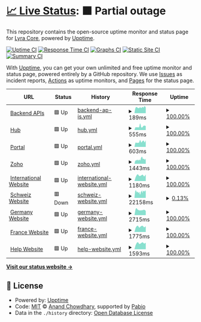 # [📈 Live Status](https://Lyra-Core.github.io/Status): <!--live status--> **🟧 Partial outage**

This repository contains the open-source uptime monitor and status page for [Lyra Core](https://Lyra-Core.github.io/Status), powered by [Upptime](https://github.com/upptime/upptime).

[![Uptime CI](https://github.com/Lyra-Core/Status/workflows/Uptime%20CI/badge.svg)](https://github.com/Lyra-Core/Status/actions?query=workflow%3A%22Uptime+CI%22)
[![Response Time CI](https://github.com/Lyra-Core/Status/workflows/Response%20Time%20CI/badge.svg)](https://github.com/Lyra-Core/Status/actions?query=workflow%3A%22Response+Time+CI%22)
[![Graphs CI](https://github.com/Lyra-Core/Status/workflows/Graphs%20CI/badge.svg)](https://github.com/Lyra-Core/Status/actions?query=workflow%3A%22Graphs+CI%22)
[![Static Site CI](https://github.com/Lyra-Core/Status/workflows/Static%20Site%20CI/badge.svg)](https://github.com/Lyra-Core/Status/actions?query=workflow%3A%22Static+Site+CI%22)
[![Summary CI](https://github.com/Lyra-Core/Status/workflows/Summary%20CI/badge.svg)](https://github.com/Lyra-Core/Status/actions?query=workflow%3A%22Summary+CI%22)

With [Upptime](https://upptime.js.org), you can get your own unlimited and free uptime monitor and status page, powered entirely by a GitHub repository. We use [Issues](https://github.com/Lyra-Core/Status/issues) as incident reports, [Actions](https://github.com/Lyra-Core/Status/actions) as uptime monitors, and [Pages](https://Lyra-Core.github.io/Status) for the status page.

<!--start: status pages-->
<!-- This summary is generated by Upptime (https://github.com/upptime/upptime) -->
<!-- Do not edit this manually, your changes will be overwritten -->
<!-- prettier-ignore -->
| URL | Status | History | Response Time | Uptime |
| --- | ------ | ------- | ------------- | ------ |
| <img alt="" src="https://icons.duckduckgo.com/ip3/api.lyrawellbeing.health.ico" height="13"> [Backend APIs](https://api.lyrawellbeing.health/status-0123456789abcdef) | 🟩 Up | [backend-ap-is.yml](https://github.com/Lyra-Core/Status/commits/HEAD/history/backend-ap-is.yml) | <details><summary><img alt="Response time graph" src="./graphs/backend-ap-is/response-time-week.png" height="20"> 189ms</summary><br><a href="https://Lyra-Core.github.io/Status/history/backend-ap-is"><img alt="Response time 189" src="https://img.shields.io/endpoint?url=https%3A%2F%2Fraw.githubusercontent.com%2FLyra-Core%2FStatus%2FHEAD%2Fapi%2Fbackend-ap-is%2Fresponse-time.json"></a><br><a href="https://Lyra-Core.github.io/Status/history/backend-ap-is"><img alt="24-hour response time 208" src="https://img.shields.io/endpoint?url=https%3A%2F%2Fraw.githubusercontent.com%2FLyra-Core%2FStatus%2FHEAD%2Fapi%2Fbackend-ap-is%2Fresponse-time-day.json"></a><br><a href="https://Lyra-Core.github.io/Status/history/backend-ap-is"><img alt="7-day response time 189" src="https://img.shields.io/endpoint?url=https%3A%2F%2Fraw.githubusercontent.com%2FLyra-Core%2FStatus%2FHEAD%2Fapi%2Fbackend-ap-is%2Fresponse-time-week.json"></a><br><a href="https://Lyra-Core.github.io/Status/history/backend-ap-is"><img alt="30-day response time 189" src="https://img.shields.io/endpoint?url=https%3A%2F%2Fraw.githubusercontent.com%2FLyra-Core%2FStatus%2FHEAD%2Fapi%2Fbackend-ap-is%2Fresponse-time-month.json"></a><br><a href="https://Lyra-Core.github.io/Status/history/backend-ap-is"><img alt="1-year response time 189" src="https://img.shields.io/endpoint?url=https%3A%2F%2Fraw.githubusercontent.com%2FLyra-Core%2FStatus%2FHEAD%2Fapi%2Fbackend-ap-is%2Fresponse-time-year.json"></a></details> | <details><summary><a href="https://Lyra-Core.github.io/Status/history/backend-ap-is">100.00%</a></summary><a href="https://Lyra-Core.github.io/Status/history/backend-ap-is"><img alt="All-time uptime 100.00%" src="https://img.shields.io/endpoint?url=https%3A%2F%2Fraw.githubusercontent.com%2FLyra-Core%2FStatus%2FHEAD%2Fapi%2Fbackend-ap-is%2Fuptime.json"></a><br><a href="https://Lyra-Core.github.io/Status/history/backend-ap-is"><img alt="24-hour uptime 100.00%" src="https://img.shields.io/endpoint?url=https%3A%2F%2Fraw.githubusercontent.com%2FLyra-Core%2FStatus%2FHEAD%2Fapi%2Fbackend-ap-is%2Fuptime-day.json"></a><br><a href="https://Lyra-Core.github.io/Status/history/backend-ap-is"><img alt="7-day uptime 100.00%" src="https://img.shields.io/endpoint?url=https%3A%2F%2Fraw.githubusercontent.com%2FLyra-Core%2FStatus%2FHEAD%2Fapi%2Fbackend-ap-is%2Fuptime-week.json"></a><br><a href="https://Lyra-Core.github.io/Status/history/backend-ap-is"><img alt="30-day uptime 100.00%" src="https://img.shields.io/endpoint?url=https%3A%2F%2Fraw.githubusercontent.com%2FLyra-Core%2FStatus%2FHEAD%2Fapi%2Fbackend-ap-is%2Fuptime-month.json"></a><br><a href="https://Lyra-Core.github.io/Status/history/backend-ap-is"><img alt="1-year uptime 100.00%" src="https://img.shields.io/endpoint?url=https%3A%2F%2Fraw.githubusercontent.com%2FLyra-Core%2FStatus%2FHEAD%2Fapi%2Fbackend-ap-is%2Fuptime-year.json"></a></details>
| <img alt="" src="https://icons.duckduckgo.com/ip3/app.lyrawellbeing.health.ico" height="13"> [Hub](https://app.lyrawellbeing.health) | 🟩 Up | [hub.yml](https://github.com/Lyra-Core/Status/commits/HEAD/history/hub.yml) | <details><summary><img alt="Response time graph" src="./graphs/hub/response-time-week.png" height="20"> 555ms</summary><br><a href="https://Lyra-Core.github.io/Status/history/hub"><img alt="Response time 555" src="https://img.shields.io/endpoint?url=https%3A%2F%2Fraw.githubusercontent.com%2FLyra-Core%2FStatus%2FHEAD%2Fapi%2Fhub%2Fresponse-time.json"></a><br><a href="https://Lyra-Core.github.io/Status/history/hub"><img alt="24-hour response time 660" src="https://img.shields.io/endpoint?url=https%3A%2F%2Fraw.githubusercontent.com%2FLyra-Core%2FStatus%2FHEAD%2Fapi%2Fhub%2Fresponse-time-day.json"></a><br><a href="https://Lyra-Core.github.io/Status/history/hub"><img alt="7-day response time 555" src="https://img.shields.io/endpoint?url=https%3A%2F%2Fraw.githubusercontent.com%2FLyra-Core%2FStatus%2FHEAD%2Fapi%2Fhub%2Fresponse-time-week.json"></a><br><a href="https://Lyra-Core.github.io/Status/history/hub"><img alt="30-day response time 555" src="https://img.shields.io/endpoint?url=https%3A%2F%2Fraw.githubusercontent.com%2FLyra-Core%2FStatus%2FHEAD%2Fapi%2Fhub%2Fresponse-time-month.json"></a><br><a href="https://Lyra-Core.github.io/Status/history/hub"><img alt="1-year response time 555" src="https://img.shields.io/endpoint?url=https%3A%2F%2Fraw.githubusercontent.com%2FLyra-Core%2FStatus%2FHEAD%2Fapi%2Fhub%2Fresponse-time-year.json"></a></details> | <details><summary><a href="https://Lyra-Core.github.io/Status/history/hub">100.00%</a></summary><a href="https://Lyra-Core.github.io/Status/history/hub"><img alt="All-time uptime 100.00%" src="https://img.shields.io/endpoint?url=https%3A%2F%2Fraw.githubusercontent.com%2FLyra-Core%2FStatus%2FHEAD%2Fapi%2Fhub%2Fuptime.json"></a><br><a href="https://Lyra-Core.github.io/Status/history/hub"><img alt="24-hour uptime 100.00%" src="https://img.shields.io/endpoint?url=https%3A%2F%2Fraw.githubusercontent.com%2FLyra-Core%2FStatus%2FHEAD%2Fapi%2Fhub%2Fuptime-day.json"></a><br><a href="https://Lyra-Core.github.io/Status/history/hub"><img alt="7-day uptime 100.00%" src="https://img.shields.io/endpoint?url=https%3A%2F%2Fraw.githubusercontent.com%2FLyra-Core%2FStatus%2FHEAD%2Fapi%2Fhub%2Fuptime-week.json"></a><br><a href="https://Lyra-Core.github.io/Status/history/hub"><img alt="30-day uptime 100.00%" src="https://img.shields.io/endpoint?url=https%3A%2F%2Fraw.githubusercontent.com%2FLyra-Core%2FStatus%2FHEAD%2Fapi%2Fhub%2Fuptime-month.json"></a><br><a href="https://Lyra-Core.github.io/Status/history/hub"><img alt="1-year uptime 100.00%" src="https://img.shields.io/endpoint?url=https%3A%2F%2Fraw.githubusercontent.com%2FLyra-Core%2FStatus%2FHEAD%2Fapi%2Fhub%2Fuptime-year.json"></a></details>
| <img alt="" src="https://icons.duckduckgo.com/ip3/portal.lyrawellbeing.health.ico" height="13"> [Portal](https://portal.lyrawellbeing.health) | 🟩 Up | [portal.yml](https://github.com/Lyra-Core/Status/commits/HEAD/history/portal.yml) | <details><summary><img alt="Response time graph" src="./graphs/portal/response-time-week.png" height="20"> 603ms</summary><br><a href="https://Lyra-Core.github.io/Status/history/portal"><img alt="Response time 603" src="https://img.shields.io/endpoint?url=https%3A%2F%2Fraw.githubusercontent.com%2FLyra-Core%2FStatus%2FHEAD%2Fapi%2Fportal%2Fresponse-time.json"></a><br><a href="https://Lyra-Core.github.io/Status/history/portal"><img alt="24-hour response time 655" src="https://img.shields.io/endpoint?url=https%3A%2F%2Fraw.githubusercontent.com%2FLyra-Core%2FStatus%2FHEAD%2Fapi%2Fportal%2Fresponse-time-day.json"></a><br><a href="https://Lyra-Core.github.io/Status/history/portal"><img alt="7-day response time 603" src="https://img.shields.io/endpoint?url=https%3A%2F%2Fraw.githubusercontent.com%2FLyra-Core%2FStatus%2FHEAD%2Fapi%2Fportal%2Fresponse-time-week.json"></a><br><a href="https://Lyra-Core.github.io/Status/history/portal"><img alt="30-day response time 603" src="https://img.shields.io/endpoint?url=https%3A%2F%2Fraw.githubusercontent.com%2FLyra-Core%2FStatus%2FHEAD%2Fapi%2Fportal%2Fresponse-time-month.json"></a><br><a href="https://Lyra-Core.github.io/Status/history/portal"><img alt="1-year response time 603" src="https://img.shields.io/endpoint?url=https%3A%2F%2Fraw.githubusercontent.com%2FLyra-Core%2FStatus%2FHEAD%2Fapi%2Fportal%2Fresponse-time-year.json"></a></details> | <details><summary><a href="https://Lyra-Core.github.io/Status/history/portal">100.00%</a></summary><a href="https://Lyra-Core.github.io/Status/history/portal"><img alt="All-time uptime 100.00%" src="https://img.shields.io/endpoint?url=https%3A%2F%2Fraw.githubusercontent.com%2FLyra-Core%2FStatus%2FHEAD%2Fapi%2Fportal%2Fuptime.json"></a><br><a href="https://Lyra-Core.github.io/Status/history/portal"><img alt="24-hour uptime 100.00%" src="https://img.shields.io/endpoint?url=https%3A%2F%2Fraw.githubusercontent.com%2FLyra-Core%2FStatus%2FHEAD%2Fapi%2Fportal%2Fuptime-day.json"></a><br><a href="https://Lyra-Core.github.io/Status/history/portal"><img alt="7-day uptime 100.00%" src="https://img.shields.io/endpoint?url=https%3A%2F%2Fraw.githubusercontent.com%2FLyra-Core%2FStatus%2FHEAD%2Fapi%2Fportal%2Fuptime-week.json"></a><br><a href="https://Lyra-Core.github.io/Status/history/portal"><img alt="30-day uptime 100.00%" src="https://img.shields.io/endpoint?url=https%3A%2F%2Fraw.githubusercontent.com%2FLyra-Core%2FStatus%2FHEAD%2Fapi%2Fportal%2Fuptime-month.json"></a><br><a href="https://Lyra-Core.github.io/Status/history/portal"><img alt="1-year uptime 100.00%" src="https://img.shields.io/endpoint?url=https%3A%2F%2Fraw.githubusercontent.com%2FLyra-Core%2FStatus%2FHEAD%2Fapi%2Fportal%2Fuptime-year.json"></a></details>
| <img alt="" src="https://icons.duckduckgo.com/ip3/salesiq.zoho.eu.ico" height="13"> [Zoho](https://salesiq.zoho.eu/icas/liveview) | 🟩 Up | [zoho.yml](https://github.com/Lyra-Core/Status/commits/HEAD/history/zoho.yml) | <details><summary><img alt="Response time graph" src="./graphs/zoho/response-time-week.png" height="20"> 1443ms</summary><br><a href="https://Lyra-Core.github.io/Status/history/zoho"><img alt="Response time 1443" src="https://img.shields.io/endpoint?url=https%3A%2F%2Fraw.githubusercontent.com%2FLyra-Core%2FStatus%2FHEAD%2Fapi%2Fzoho%2Fresponse-time.json"></a><br><a href="https://Lyra-Core.github.io/Status/history/zoho"><img alt="24-hour response time 1502" src="https://img.shields.io/endpoint?url=https%3A%2F%2Fraw.githubusercontent.com%2FLyra-Core%2FStatus%2FHEAD%2Fapi%2Fzoho%2Fresponse-time-day.json"></a><br><a href="https://Lyra-Core.github.io/Status/history/zoho"><img alt="7-day response time 1443" src="https://img.shields.io/endpoint?url=https%3A%2F%2Fraw.githubusercontent.com%2FLyra-Core%2FStatus%2FHEAD%2Fapi%2Fzoho%2Fresponse-time-week.json"></a><br><a href="https://Lyra-Core.github.io/Status/history/zoho"><img alt="30-day response time 1443" src="https://img.shields.io/endpoint?url=https%3A%2F%2Fraw.githubusercontent.com%2FLyra-Core%2FStatus%2FHEAD%2Fapi%2Fzoho%2Fresponse-time-month.json"></a><br><a href="https://Lyra-Core.github.io/Status/history/zoho"><img alt="1-year response time 1443" src="https://img.shields.io/endpoint?url=https%3A%2F%2Fraw.githubusercontent.com%2FLyra-Core%2FStatus%2FHEAD%2Fapi%2Fzoho%2Fresponse-time-year.json"></a></details> | <details><summary><a href="https://Lyra-Core.github.io/Status/history/zoho">100.00%</a></summary><a href="https://Lyra-Core.github.io/Status/history/zoho"><img alt="All-time uptime 100.00%" src="https://img.shields.io/endpoint?url=https%3A%2F%2Fraw.githubusercontent.com%2FLyra-Core%2FStatus%2FHEAD%2Fapi%2Fzoho%2Fuptime.json"></a><br><a href="https://Lyra-Core.github.io/Status/history/zoho"><img alt="24-hour uptime 100.00%" src="https://img.shields.io/endpoint?url=https%3A%2F%2Fraw.githubusercontent.com%2FLyra-Core%2FStatus%2FHEAD%2Fapi%2Fzoho%2Fuptime-day.json"></a><br><a href="https://Lyra-Core.github.io/Status/history/zoho"><img alt="7-day uptime 100.00%" src="https://img.shields.io/endpoint?url=https%3A%2F%2Fraw.githubusercontent.com%2FLyra-Core%2FStatus%2FHEAD%2Fapi%2Fzoho%2Fuptime-week.json"></a><br><a href="https://Lyra-Core.github.io/Status/history/zoho"><img alt="30-day uptime 100.00%" src="https://img.shields.io/endpoint?url=https%3A%2F%2Fraw.githubusercontent.com%2FLyra-Core%2FStatus%2FHEAD%2Fapi%2Fzoho%2Fuptime-month.json"></a><br><a href="https://Lyra-Core.github.io/Status/history/zoho"><img alt="1-year uptime 100.00%" src="https://img.shields.io/endpoint?url=https%3A%2F%2Fraw.githubusercontent.com%2FLyra-Core%2FStatus%2FHEAD%2Fapi%2Fzoho%2Fuptime-year.json"></a></details>
| <img alt="" src="https://icons.duckduckgo.com/ip3/lyrahealthinternational.com.ico" height="13"> [International Website](https://lyrahealthinternational.com) | 🟩 Up | [international-website.yml](https://github.com/Lyra-Core/Status/commits/HEAD/history/international-website.yml) | <details><summary><img alt="Response time graph" src="./graphs/international-website/response-time-week.png" height="20"> 1180ms</summary><br><a href="https://Lyra-Core.github.io/Status/history/international-website"><img alt="Response time 1180" src="https://img.shields.io/endpoint?url=https%3A%2F%2Fraw.githubusercontent.com%2FLyra-Core%2FStatus%2FHEAD%2Fapi%2Finternational-website%2Fresponse-time.json"></a><br><a href="https://Lyra-Core.github.io/Status/history/international-website"><img alt="24-hour response time 1165" src="https://img.shields.io/endpoint?url=https%3A%2F%2Fraw.githubusercontent.com%2FLyra-Core%2FStatus%2FHEAD%2Fapi%2Finternational-website%2Fresponse-time-day.json"></a><br><a href="https://Lyra-Core.github.io/Status/history/international-website"><img alt="7-day response time 1180" src="https://img.shields.io/endpoint?url=https%3A%2F%2Fraw.githubusercontent.com%2FLyra-Core%2FStatus%2FHEAD%2Fapi%2Finternational-website%2Fresponse-time-week.json"></a><br><a href="https://Lyra-Core.github.io/Status/history/international-website"><img alt="30-day response time 1180" src="https://img.shields.io/endpoint?url=https%3A%2F%2Fraw.githubusercontent.com%2FLyra-Core%2FStatus%2FHEAD%2Fapi%2Finternational-website%2Fresponse-time-month.json"></a><br><a href="https://Lyra-Core.github.io/Status/history/international-website"><img alt="1-year response time 1180" src="https://img.shields.io/endpoint?url=https%3A%2F%2Fraw.githubusercontent.com%2FLyra-Core%2FStatus%2FHEAD%2Fapi%2Finternational-website%2Fresponse-time-year.json"></a></details> | <details><summary><a href="https://Lyra-Core.github.io/Status/history/international-website">100.00%</a></summary><a href="https://Lyra-Core.github.io/Status/history/international-website"><img alt="All-time uptime 100.00%" src="https://img.shields.io/endpoint?url=https%3A%2F%2Fraw.githubusercontent.com%2FLyra-Core%2FStatus%2FHEAD%2Fapi%2Finternational-website%2Fuptime.json"></a><br><a href="https://Lyra-Core.github.io/Status/history/international-website"><img alt="24-hour uptime 100.00%" src="https://img.shields.io/endpoint?url=https%3A%2F%2Fraw.githubusercontent.com%2FLyra-Core%2FStatus%2FHEAD%2Fapi%2Finternational-website%2Fuptime-day.json"></a><br><a href="https://Lyra-Core.github.io/Status/history/international-website"><img alt="7-day uptime 100.00%" src="https://img.shields.io/endpoint?url=https%3A%2F%2Fraw.githubusercontent.com%2FLyra-Core%2FStatus%2FHEAD%2Fapi%2Finternational-website%2Fuptime-week.json"></a><br><a href="https://Lyra-Core.github.io/Status/history/international-website"><img alt="30-day uptime 100.00%" src="https://img.shields.io/endpoint?url=https%3A%2F%2Fraw.githubusercontent.com%2FLyra-Core%2FStatus%2FHEAD%2Fapi%2Finternational-website%2Fuptime-month.json"></a><br><a href="https://Lyra-Core.github.io/Status/history/international-website"><img alt="1-year uptime 100.00%" src="https://img.shields.io/endpoint?url=https%3A%2F%2Fraw.githubusercontent.com%2FLyra-Core%2FStatus%2FHEAD%2Fapi%2Finternational-website%2Fuptime-year.json"></a></details>
| <img alt="" src="https://icons.duckduckgo.com/ip3/lyrawellbeing.ch.ico" height="13"> [Schweiz Website](https://lyrawellbeing.ch) | 🟥 Down | [schweiz-website.yml](https://github.com/Lyra-Core/Status/commits/HEAD/history/schweiz-website.yml) | <details><summary><img alt="Response time graph" src="./graphs/schweiz-website/response-time-week.png" height="20"> 22158ms</summary><br><a href="https://Lyra-Core.github.io/Status/history/schweiz-website"><img alt="Response time 22158" src="https://img.shields.io/endpoint?url=https%3A%2F%2Fraw.githubusercontent.com%2FLyra-Core%2FStatus%2FHEAD%2Fapi%2Fschweiz-website%2Fresponse-time.json"></a><br><a href="https://Lyra-Core.github.io/Status/history/schweiz-website"><img alt="24-hour response time 21771" src="https://img.shields.io/endpoint?url=https%3A%2F%2Fraw.githubusercontent.com%2FLyra-Core%2FStatus%2FHEAD%2Fapi%2Fschweiz-website%2Fresponse-time-day.json"></a><br><a href="https://Lyra-Core.github.io/Status/history/schweiz-website"><img alt="7-day response time 22158" src="https://img.shields.io/endpoint?url=https%3A%2F%2Fraw.githubusercontent.com%2FLyra-Core%2FStatus%2FHEAD%2Fapi%2Fschweiz-website%2Fresponse-time-week.json"></a><br><a href="https://Lyra-Core.github.io/Status/history/schweiz-website"><img alt="30-day response time 22158" src="https://img.shields.io/endpoint?url=https%3A%2F%2Fraw.githubusercontent.com%2FLyra-Core%2FStatus%2FHEAD%2Fapi%2Fschweiz-website%2Fresponse-time-month.json"></a><br><a href="https://Lyra-Core.github.io/Status/history/schweiz-website"><img alt="1-year response time 22158" src="https://img.shields.io/endpoint?url=https%3A%2F%2Fraw.githubusercontent.com%2FLyra-Core%2FStatus%2FHEAD%2Fapi%2Fschweiz-website%2Fresponse-time-year.json"></a></details> | <details><summary><a href="https://Lyra-Core.github.io/Status/history/schweiz-website">0.13%</a></summary><a href="https://Lyra-Core.github.io/Status/history/schweiz-website"><img alt="All-time uptime 0.13%" src="https://img.shields.io/endpoint?url=https%3A%2F%2Fraw.githubusercontent.com%2FLyra-Core%2FStatus%2FHEAD%2Fapi%2Fschweiz-website%2Fuptime.json"></a><br><a href="https://Lyra-Core.github.io/Status/history/schweiz-website"><img alt="24-hour uptime 0.13%" src="https://img.shields.io/endpoint?url=https%3A%2F%2Fraw.githubusercontent.com%2FLyra-Core%2FStatus%2FHEAD%2Fapi%2Fschweiz-website%2Fuptime-day.json"></a><br><a href="https://Lyra-Core.github.io/Status/history/schweiz-website"><img alt="7-day uptime 0.13%" src="https://img.shields.io/endpoint?url=https%3A%2F%2Fraw.githubusercontent.com%2FLyra-Core%2FStatus%2FHEAD%2Fapi%2Fschweiz-website%2Fuptime-week.json"></a><br><a href="https://Lyra-Core.github.io/Status/history/schweiz-website"><img alt="30-day uptime 0.13%" src="https://img.shields.io/endpoint?url=https%3A%2F%2Fraw.githubusercontent.com%2FLyra-Core%2FStatus%2FHEAD%2Fapi%2Fschweiz-website%2Fuptime-month.json"></a><br><a href="https://Lyra-Core.github.io/Status/history/schweiz-website"><img alt="1-year uptime 0.13%" src="https://img.shields.io/endpoint?url=https%3A%2F%2Fraw.githubusercontent.com%2FLyra-Core%2FStatus%2FHEAD%2Fapi%2Fschweiz-website%2Fuptime-year.json"></a></details>
| <img alt="" src="https://icons.duckduckgo.com/ip3/lyrawellbeing.de.ico" height="13"> [Germany Website](https://lyrawellbeing.de) | 🟩 Up | [germany-website.yml](https://github.com/Lyra-Core/Status/commits/HEAD/history/germany-website.yml) | <details><summary><img alt="Response time graph" src="./graphs/germany-website/response-time-week.png" height="20"> 2715ms</summary><br><a href="https://Lyra-Core.github.io/Status/history/germany-website"><img alt="Response time 2715" src="https://img.shields.io/endpoint?url=https%3A%2F%2Fraw.githubusercontent.com%2FLyra-Core%2FStatus%2FHEAD%2Fapi%2Fgermany-website%2Fresponse-time.json"></a><br><a href="https://Lyra-Core.github.io/Status/history/germany-website"><img alt="24-hour response time 2500" src="https://img.shields.io/endpoint?url=https%3A%2F%2Fraw.githubusercontent.com%2FLyra-Core%2FStatus%2FHEAD%2Fapi%2Fgermany-website%2Fresponse-time-day.json"></a><br><a href="https://Lyra-Core.github.io/Status/history/germany-website"><img alt="7-day response time 2715" src="https://img.shields.io/endpoint?url=https%3A%2F%2Fraw.githubusercontent.com%2FLyra-Core%2FStatus%2FHEAD%2Fapi%2Fgermany-website%2Fresponse-time-week.json"></a><br><a href="https://Lyra-Core.github.io/Status/history/germany-website"><img alt="30-day response time 2715" src="https://img.shields.io/endpoint?url=https%3A%2F%2Fraw.githubusercontent.com%2FLyra-Core%2FStatus%2FHEAD%2Fapi%2Fgermany-website%2Fresponse-time-month.json"></a><br><a href="https://Lyra-Core.github.io/Status/history/germany-website"><img alt="1-year response time 2715" src="https://img.shields.io/endpoint?url=https%3A%2F%2Fraw.githubusercontent.com%2FLyra-Core%2FStatus%2FHEAD%2Fapi%2Fgermany-website%2Fresponse-time-year.json"></a></details> | <details><summary><a href="https://Lyra-Core.github.io/Status/history/germany-website">100.00%</a></summary><a href="https://Lyra-Core.github.io/Status/history/germany-website"><img alt="All-time uptime 100.00%" src="https://img.shields.io/endpoint?url=https%3A%2F%2Fraw.githubusercontent.com%2FLyra-Core%2FStatus%2FHEAD%2Fapi%2Fgermany-website%2Fuptime.json"></a><br><a href="https://Lyra-Core.github.io/Status/history/germany-website"><img alt="24-hour uptime 100.00%" src="https://img.shields.io/endpoint?url=https%3A%2F%2Fraw.githubusercontent.com%2FLyra-Core%2FStatus%2FHEAD%2Fapi%2Fgermany-website%2Fuptime-day.json"></a><br><a href="https://Lyra-Core.github.io/Status/history/germany-website"><img alt="7-day uptime 100.00%" src="https://img.shields.io/endpoint?url=https%3A%2F%2Fraw.githubusercontent.com%2FLyra-Core%2FStatus%2FHEAD%2Fapi%2Fgermany-website%2Fuptime-week.json"></a><br><a href="https://Lyra-Core.github.io/Status/history/germany-website"><img alt="30-day uptime 100.00%" src="https://img.shields.io/endpoint?url=https%3A%2F%2Fraw.githubusercontent.com%2FLyra-Core%2FStatus%2FHEAD%2Fapi%2Fgermany-website%2Fuptime-month.json"></a><br><a href="https://Lyra-Core.github.io/Status/history/germany-website"><img alt="1-year uptime 100.00%" src="https://img.shields.io/endpoint?url=https%3A%2F%2Fraw.githubusercontent.com%2FLyra-Core%2FStatus%2FHEAD%2Fapi%2Fgermany-website%2Fuptime-year.json"></a></details>
| <img alt="" src="https://icons.duckduckgo.com/ip3/lyrawellbeing.fr.ico" height="13"> [France Website](https://lyrawellbeing.fr) | 🟩 Up | [france-website.yml](https://github.com/Lyra-Core/Status/commits/HEAD/history/france-website.yml) | <details><summary><img alt="Response time graph" src="./graphs/france-website/response-time-week.png" height="20"> 1775ms</summary><br><a href="https://Lyra-Core.github.io/Status/history/france-website"><img alt="Response time 1775" src="https://img.shields.io/endpoint?url=https%3A%2F%2Fraw.githubusercontent.com%2FLyra-Core%2FStatus%2FHEAD%2Fapi%2Ffrance-website%2Fresponse-time.json"></a><br><a href="https://Lyra-Core.github.io/Status/history/france-website"><img alt="24-hour response time 1706" src="https://img.shields.io/endpoint?url=https%3A%2F%2Fraw.githubusercontent.com%2FLyra-Core%2FStatus%2FHEAD%2Fapi%2Ffrance-website%2Fresponse-time-day.json"></a><br><a href="https://Lyra-Core.github.io/Status/history/france-website"><img alt="7-day response time 1775" src="https://img.shields.io/endpoint?url=https%3A%2F%2Fraw.githubusercontent.com%2FLyra-Core%2FStatus%2FHEAD%2Fapi%2Ffrance-website%2Fresponse-time-week.json"></a><br><a href="https://Lyra-Core.github.io/Status/history/france-website"><img alt="30-day response time 1775" src="https://img.shields.io/endpoint?url=https%3A%2F%2Fraw.githubusercontent.com%2FLyra-Core%2FStatus%2FHEAD%2Fapi%2Ffrance-website%2Fresponse-time-month.json"></a><br><a href="https://Lyra-Core.github.io/Status/history/france-website"><img alt="1-year response time 1775" src="https://img.shields.io/endpoint?url=https%3A%2F%2Fraw.githubusercontent.com%2FLyra-Core%2FStatus%2FHEAD%2Fapi%2Ffrance-website%2Fresponse-time-year.json"></a></details> | <details><summary><a href="https://Lyra-Core.github.io/Status/history/france-website">100.00%</a></summary><a href="https://Lyra-Core.github.io/Status/history/france-website"><img alt="All-time uptime 100.00%" src="https://img.shields.io/endpoint?url=https%3A%2F%2Fraw.githubusercontent.com%2FLyra-Core%2FStatus%2FHEAD%2Fapi%2Ffrance-website%2Fuptime.json"></a><br><a href="https://Lyra-Core.github.io/Status/history/france-website"><img alt="24-hour uptime 100.00%" src="https://img.shields.io/endpoint?url=https%3A%2F%2Fraw.githubusercontent.com%2FLyra-Core%2FStatus%2FHEAD%2Fapi%2Ffrance-website%2Fuptime-day.json"></a><br><a href="https://Lyra-Core.github.io/Status/history/france-website"><img alt="7-day uptime 100.00%" src="https://img.shields.io/endpoint?url=https%3A%2F%2Fraw.githubusercontent.com%2FLyra-Core%2FStatus%2FHEAD%2Fapi%2Ffrance-website%2Fuptime-week.json"></a><br><a href="https://Lyra-Core.github.io/Status/history/france-website"><img alt="30-day uptime 100.00%" src="https://img.shields.io/endpoint?url=https%3A%2F%2Fraw.githubusercontent.com%2FLyra-Core%2FStatus%2FHEAD%2Fapi%2Ffrance-website%2Fuptime-month.json"></a><br><a href="https://Lyra-Core.github.io/Status/history/france-website"><img alt="1-year uptime 100.00%" src="https://img.shields.io/endpoint?url=https%3A%2F%2Fraw.githubusercontent.com%2FLyra-Core%2FStatus%2FHEAD%2Fapi%2Ffrance-website%2Fuptime-year.json"></a></details>
| <img alt="" src="https://icons.duckduckgo.com/ip3/lyrawellbeing.help.ico" height="13"> [Help Website](https://lyrawellbeing.help) | 🟩 Up | [help-website.yml](https://github.com/Lyra-Core/Status/commits/HEAD/history/help-website.yml) | <details><summary><img alt="Response time graph" src="./graphs/help-website/response-time-week.png" height="20"> 1593ms</summary><br><a href="https://Lyra-Core.github.io/Status/history/help-website"><img alt="Response time 1593" src="https://img.shields.io/endpoint?url=https%3A%2F%2Fraw.githubusercontent.com%2FLyra-Core%2FStatus%2FHEAD%2Fapi%2Fhelp-website%2Fresponse-time.json"></a><br><a href="https://Lyra-Core.github.io/Status/history/help-website"><img alt="24-hour response time 1601" src="https://img.shields.io/endpoint?url=https%3A%2F%2Fraw.githubusercontent.com%2FLyra-Core%2FStatus%2FHEAD%2Fapi%2Fhelp-website%2Fresponse-time-day.json"></a><br><a href="https://Lyra-Core.github.io/Status/history/help-website"><img alt="7-day response time 1593" src="https://img.shields.io/endpoint?url=https%3A%2F%2Fraw.githubusercontent.com%2FLyra-Core%2FStatus%2FHEAD%2Fapi%2Fhelp-website%2Fresponse-time-week.json"></a><br><a href="https://Lyra-Core.github.io/Status/history/help-website"><img alt="30-day response time 1593" src="https://img.shields.io/endpoint?url=https%3A%2F%2Fraw.githubusercontent.com%2FLyra-Core%2FStatus%2FHEAD%2Fapi%2Fhelp-website%2Fresponse-time-month.json"></a><br><a href="https://Lyra-Core.github.io/Status/history/help-website"><img alt="1-year response time 1593" src="https://img.shields.io/endpoint?url=https%3A%2F%2Fraw.githubusercontent.com%2FLyra-Core%2FStatus%2FHEAD%2Fapi%2Fhelp-website%2Fresponse-time-year.json"></a></details> | <details><summary><a href="https://Lyra-Core.github.io/Status/history/help-website">100.00%</a></summary><a href="https://Lyra-Core.github.io/Status/history/help-website"><img alt="All-time uptime 100.00%" src="https://img.shields.io/endpoint?url=https%3A%2F%2Fraw.githubusercontent.com%2FLyra-Core%2FStatus%2FHEAD%2Fapi%2Fhelp-website%2Fuptime.json"></a><br><a href="https://Lyra-Core.github.io/Status/history/help-website"><img alt="24-hour uptime 100.00%" src="https://img.shields.io/endpoint?url=https%3A%2F%2Fraw.githubusercontent.com%2FLyra-Core%2FStatus%2FHEAD%2Fapi%2Fhelp-website%2Fuptime-day.json"></a><br><a href="https://Lyra-Core.github.io/Status/history/help-website"><img alt="7-day uptime 100.00%" src="https://img.shields.io/endpoint?url=https%3A%2F%2Fraw.githubusercontent.com%2FLyra-Core%2FStatus%2FHEAD%2Fapi%2Fhelp-website%2Fuptime-week.json"></a><br><a href="https://Lyra-Core.github.io/Status/history/help-website"><img alt="30-day uptime 100.00%" src="https://img.shields.io/endpoint?url=https%3A%2F%2Fraw.githubusercontent.com%2FLyra-Core%2FStatus%2FHEAD%2Fapi%2Fhelp-website%2Fuptime-month.json"></a><br><a href="https://Lyra-Core.github.io/Status/history/help-website"><img alt="1-year uptime 100.00%" src="https://img.shields.io/endpoint?url=https%3A%2F%2Fraw.githubusercontent.com%2FLyra-Core%2FStatus%2FHEAD%2Fapi%2Fhelp-website%2Fuptime-year.json"></a></details>

<!--end: status pages-->

[**Visit our status website →**](https://Lyra-Core.github.io/Status)

## 📄 License

- Powered by: [Upptime](https://github.com/upptime/upptime)
- Code: [MIT](./LICENSE) © [Anand Chowdhary](https://anandchowdhary.com), supported by [Pabio](https://pabio.com)
- Data in the `./history` directory: [Open Database License](https://opendatacommons.org/licenses/odbl/1-0/)
